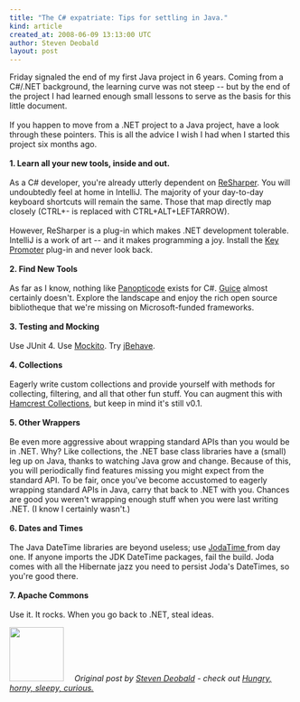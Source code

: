 ```yaml
---
title: "The C# expatriate: Tips for settling in Java."
kind: article
created_at: 2008-06-09 13:13:00 UTC
author: Steven Deobald
layout: post
---
```

Friday signaled the end of my first Java project in 6 years. Coming from a C#/.NET background, the learning curve was not steep -- but by the end of the project I had learned enough small lessons to serve as the basis for this little document.<br /><br />If you happen to move from a .NET project to a Java project, have a look through these pointers. This is all the advice I wish I had when I started this project six months ago.<br /><span style="font-weight: bold;"><br />1. Learn all your new tools, inside and out.</span><br /><br />As a C# developer, you're already utterly dependent on <a href="http://www.jetbrains.com/resharper/">ReSharper</a>. You will undoubtedly feel at home in IntelliJ. The majority of your day-to-day keyboard shortcuts will remain the same. Those that map directly map closely (CTRL+- is replaced with CTRL+ALT+LEFTARROW).<br /><br />However, ReSharper is a plug-in which makes .NET development tolerable. IntelliJ is a work of art -- and it makes programming a joy. Install the <a href="http://plugins.intellij.net/plugin/?id=1003">Key Promoter</a> plug-in and never look back.<br /><br /><span style="font-weight: bold;">2. Find New Tools</span><br /><br />As far as I know, nothing like <a href="http://www.panopticode.org/">Panopticode</a> exists for C#. <a href="http://code.google.com/p/google-guice/">Guice</a> almost certainly doesn't. Explore the landscape and enjoy the rich open source bibliotheque that we're missing on Microsoft-funded frameworks.<br /><br /><span style="font-weight: bold;">3. Testing and Mocking</span><br /><br />Use JUnit 4. Use <a href="http://code.google.com/p/mockito/">Mockito</a>. Try <a href="http://jbehave.org/">jBehave</a>.<br /><br /><span style="font-weight: bold;">4. Collections</span><br /><br />Eagerly write custom collections and provide yourself with methods for collecting, filtering, and all that other fun stuff. You can augment this with <a href="http://code.google.com/p/hamcrest-collections/">Hamcrest Collections</a>, but keep in mind it's still v0.1.<br /><br /><span style="font-weight: bold;"> 5. Other Wrappers</span><br /><br />Be even more aggressive about wrapping standard APIs than you would be in .NET. Why? Like collections, the .NET base class libraries have a (small) leg up on Java, thanks to watching Java grow and change. Because of this, you will periodically find features missing you might expect from the standard API. To be fair, once you've become accustomed to eagerly wrapping standard APIs in Java, carry that back to .NET with you. Chances are good you weren't wrapping enough stuff when you were last writing .NET. (I know I certainly wasn't.)<br /><br /><span style="font-weight: bold;">6. Dates and Times</span><br /><br />The Java DateTime libraries are beyond useless; use <a href="http://joda-time.sourceforge.net/">JodaTime </a>from day one. If anyone imports the JDK DateTime packages, fail the build. Joda comes with all the Hibernate jazz you need to persist Joda's DateTimes, so you're good there.<br /><br /><span style="font-weight: bold;">7. Apache Commons</span><br /><br />Use it. It rocks. When you go back to .NET, steal ideas.
<div class="author">
  <img src="https://nilenso.com/images/alumni/steven.webp" style="width: 96px; height: 96;">
  <span style=" padding: 32px 15px;">
    <i>Original post by <a href="http://twitter.com/deobald">Steven Deobald</a> - check out <a href="https://blog.deobald.ca/">Hungry, horny, sleepy, curious.</a></i>
  </span>
</div>
